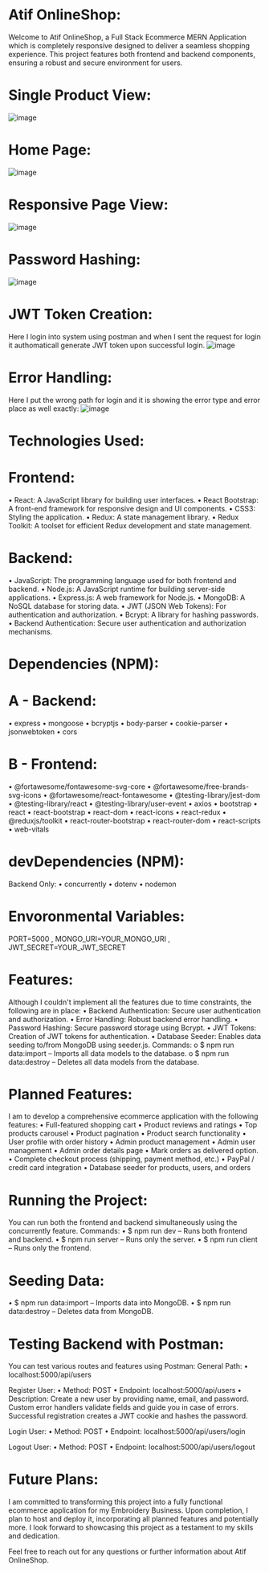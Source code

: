 # Atif OnlineShop: 
Welcome to Atif OnlineShop, a Full Stack Ecommerce MERN Application which is completely responsive designed to deliver a seamless shopping experience. This project features both frontend and backend components, ensuring a robust and secure environment for users.


# Single Product View:

![image](https://github.com/Sayed-Atif/Online-Shop-App/assets/160655894/db87d68c-b67f-42ac-a426-56cb87fab3c1)


# Home Page:

![image](https://github.com/Sayed-Atif/Online-Shop-App/assets/160655894/0fe46654-95ff-4f57-b26e-228be20952ed)


# Responsive Page View:

![image](https://github.com/Sayed-Atif/Online-Shop-App/assets/160655894/eff473ce-fcaf-4d78-961a-24c1d7667684)


# Password Hashing: 

![image](https://github.com/Sayed-Atif/Online-Shop-App/assets/160655894/85f5d50a-13f8-4acb-9f0f-f7798da9031e)



# JWT Token Creation:

Here I login into system using postman and when I sent the request for login it authomaticall generate JWT token upon successful login.
![image](https://github.com/Sayed-Atif/Online-Shop-App/assets/160655894/b3df793e-9522-417a-b446-33f97a912df4)


# Error Handling:

Here I put the wrong path for login and it is showing the error type and error place as well exactly:
![image](https://github.com/Sayed-Atif/OnlineShop-APP/assets/160655894/e12f8b72-d2bb-45b6-b081-5e519825d3c8)



# Technologies Used:

# Frontend:
•	React: A JavaScript library for building user interfaces.
•	React Bootstrap: A front-end framework for responsive design and UI components.
•	CSS3: Styling the application.
•	Redux: A state management library.
•	Redux Toolkit: A toolset for efficient Redux development and state management.

# Backend:
•	JavaScript: The programming language used for both frontend and backend.
•	Node.js: A JavaScript runtime for building server-side applications.
•	Express.js: A web framework for Node.js.
•	MongoDB: A NoSQL database for storing data.
•	JWT (JSON Web Tokens): For authentication and authorization.
•	Bcrypt: A library for hashing passwords.
•	Backend Authentication: Secure user authentication and authorization mechanisms.

# Dependencies (NPM):
# A - Backend:
• express
• mongoose
•	bcryptjs
• body-parser
• cookie-parser
• jsonwebtoken
• cors
# B - Frontend:
• @fortawesome/fontawesome-svg-core
• @fortawesome/free-brands-svg-icons
• @fortawesome/react-fontawesome
• @testing-library/jest-dom
• @testing-library/react
• @testing-library/user-event
• axios
• bootstrap
• react
• react-bootstrap
• react-dom
• react-icons
• react-redux
• @reduxjs/toolkit
• react-router-bootstrap
• react-router-dom
• react-scripts
• web-vitals

# devDependencies (NPM):
Backend Only:
• concurrently
• dotenv
• nodemon

# Envoronmental Variables:
PORT=5000 , 
MONGO_URI=YOUR_MONGO_URI ,
JWT_SECRET=YOUR_JWT_SECRET

# Features:
Although I couldn't implement all the features due to time constraints, the following are in place:
•	Backend Authentication: Secure user authentication and authorization.
•	Error Handling: Robust backend error handling.
•	Password Hashing: Secure password storage using Bcrypt.
•	JWT Tokens: Creation of JWT tokens for authentication.
•	Database Seeder: Enables data seeding to/from MongoDB using seeder.js. Commands:
o	$ npm run data:import – Imports all data models to the database.
o	$ npm run data:destroy – Deletes all data models from the database.

# Planned Features:
I am to develop a comprehensive ecommerce application with the following features:
•	Full-featured shopping cart
•	Product reviews and ratings
•	Top products carousel
•	Product pagination
•	Product search functionality
•	User profile with order history
•	Admin product management
•	Admin user management
•	Admin order details page
•	Mark orders as delivered option.
•	Complete checkout process (shipping, payment method, etc.)
•	PayPal / credit card integration
•	Database seeder for products, users, and orders

# Running the Project:
You can run both the frontend and backend simultaneously using the concurrently feature. Commands:
•	$ npm run dev – Runs both frontend and backend.
•	$ npm run server – Runs only the server.
•	$ npm run client – Runs only the frontend.

# Seeding Data:
•	$ npm run data:import – Imports data into MongoDB.
•	$ npm run data:destroy – Deletes data from MongoDB.

# Testing Backend with Postman:
You can test various routes and features using Postman:
General Path:
•	localhost:5000/api/users

Register User:
•	Method: POST
•	Endpoint: localhost:5000/api/users
•	Description: Create a new user by providing name, email, and password. Custom error handlers validate fields and guide you in case of errors. Successful registration creates a JWT cookie and hashes the password.

Login User:
•	Method: POST
•	Endpoint: localhost:5000/api/users/login

Logout User:
•	Method: POST
•	Endpoint: localhost:5000/api/users/logout

# Future Plans:
I am committed to transforming this project into a fully functional ecommerce application for my Embroidery Business. Upon completion, I plan to host and deploy it, incorporating all planned features and potentially more. I look forward to showcasing this project as a testament to my skills and dedication.

Feel free to reach out for any questions or further information about Atif OnlineShop.
